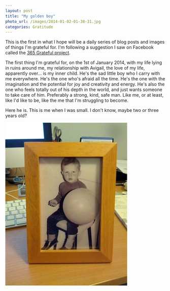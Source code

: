 ```yaml
---
layout: post
title: "My golden boy"
photo_url: /images/2014-01-02-01-38-31.jpg
categories: Gratitude
---
```


This is the first in what I hope will be a daily series of blog posts and images
of things I'm grateful for. I'm following a suggestion I saw on Facebook called
the [365 Grateful project](http://vimeo.com/22100389).

The first thing I'm grateful for, on the 1st of January 2014, with my life lying
in ruins around me, my relationship with Avigail, the love of my life,
apparently over... is my inner child. He's the sad little boy who I carry with
me everywhere. He's the one who's afraid all the time. He's the one with the
imagination and the potential for joy and creativity and energy. He's also the
one who feels totally out of his depth in the world, and just wants someone to
take care of him. Preferably a strong, kind, safe man. Like me, or at least,
like I'd like to be, like the me that I'm struggling to become.

Here he is. This is me when I was small. I don't know, maybe two or three years
old?

![My golden boy](/images/2014-01-02-01-38-31.jpg)

